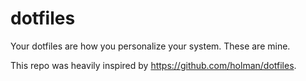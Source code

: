 # dotfiles

Your dotfiles are how you personalize your system. These are mine.

This repo was heavily inspired by https://github.com/holman/dotfiles.
